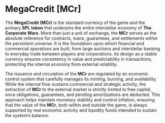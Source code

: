 # MegaCredit \[MCr]

The **MegaCredit (MCr)** is the standard currency of the game and the primary **SPL token** that underpins the entire interstellar economy of **The Corporate Wars**. More than just a unit of exchange, the **MCr** serves as the absolute reference for contracts, loans, guarantees, and settlements within the persistent universe. It is the foundation upon which financial and commercial operations are built, from large auctions and interstellar banking to everyday trade between players and corporations. Its design as a stable currency ensures consistency in value and predictability in transactions, protecting the internal economy from external volatility.

The issuance and circulation of the **MCr** are regulated by an economic control system that carefully manages its minting, burning, and availability. While the internal flow sustains commercial and strategic activity, the extraction of **MCr** to the external market is strictly limited to free capital, once obligations, guarantees, and pending amortizations are deducted. This approach helps maintain monetary stability and control inflation, ensuring that the value of the **MCr**, both within and outside the game, is always supported by real economic activity and liquidity funds intended to sustain the system’s balance.
